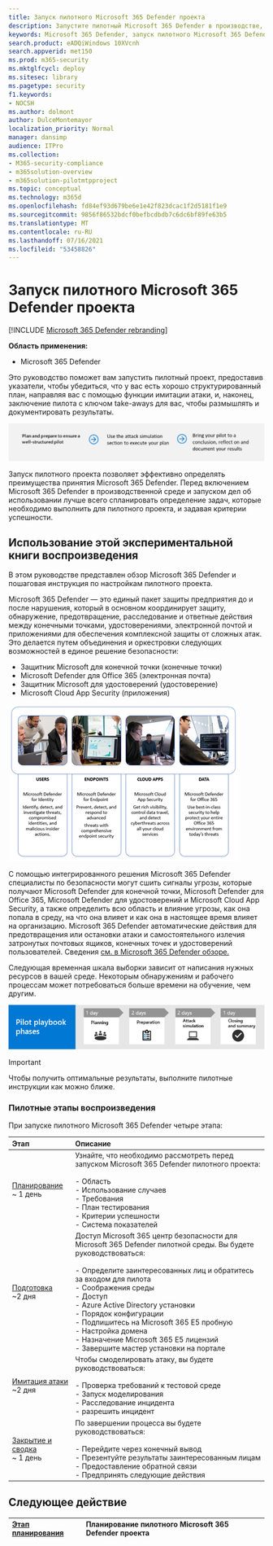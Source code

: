 ```yaml
---
title: Запуск пилотного Microsoft 365 Defender проекта
description: Запустите пилотный Microsoft 365 Defender в производстве, чтобы эффективно определить преимущества и принятие Microsoft 365 Defender.
keywords: Microsoft 365 Defender, запуск пилотного Microsoft 365 Defender проекта, оценка Microsoft 365 Defender в производстве, пилотный проект Microsoft 365 Defender, кибербезопасность, расширенные постоянные угрозы, безопасность предприятия, устройства, устройства, удостоверения, пользователи, данные, приложения, инциденты, автоматическое расследование и исправление, продвинутая охота
search.product: eADQiWindows 10XVcnh
search.appverid: met150
ms.prod: m365-security
ms.mktglfcycl: deploy
ms.sitesec: library
ms.pagetype: security
f1.keywords:
- NOCSH
ms.author: dolmont
author: DulceMontemayor
localization_priority: Normal
manager: dansimp
audience: ITPro
ms.collection:
- M365-security-compliance
- m365solution-overview
- m365solution-pilotmtpproject
ms.topic: conceptual
ms.technology: m365d
ms.openlocfilehash: fd84ef93d679be6e1e42f823dcac1f2d5181f1e9
ms.sourcegitcommit: 9856f86532bdcf0befbcdbdb7c6dc6bf89fe63b5
ms.translationtype: MT
ms.contentlocale: ru-RU
ms.lasthandoff: 07/16/2021
ms.locfileid: "53458826"
---
```

# <a name="run-your-pilot-microsoft-365-defender-project"></a>Запуск пилотного Microsoft 365 Defender проекта 

[!INCLUDE [Microsoft 365 Defender rebranding](../includes/microsoft-defender.md)]


**Область применения:**
- Microsoft 365 Defender


Это руководство поможет вам запустить пилотный проект, предоставив указатели, чтобы убедиться, что у вас есть хорошо структурированный план, направляя вас с помощью функции имитации атаки, и, наконец, заключение пилота с ключом take-aways для вас, чтобы размышлять и документировать результаты.

![Этапы запуска пилотного Microsoft 365 Defender](../../media/pilotphases.png)


Запуск пилотного проекта позволяет эффективно определять преимущества принятия Microsoft 365 Defender. Перед включением Microsoft 365 Defender в производственной среде и запуском дел об использовании лучше всего спланировать определение задач, которые необходимо выполнить для пилотного проекта, и задавая критерии успешности. 


## <a name="how-to-use-this-pilot-playbook"></a>Использование этой экспериментальной книги воспроизведения

В этом руководстве представлен обзор Microsoft 365 Defender и пошаговая инструкция по настройкам пилотного проекта. 

Microsoft 365 Defender — это единый пакет защиты предприятия до и после нарушения, который в основном координирует защиту, обнаружение, предотвращение, расследование и ответные действия между конечными точками, удостоверениями, электронной почтой и приложениями для обеспечения комплексной защиты от сложных атак. Это делается путем объединения и оркестровки следующих возможностей в единое решение безопасности:

- Защитник Microsoft для конечной точки (конечные точки)
- Microsoft Defender для Office 365 (электронная почта)
- Защитник Microsoft для удостоверений (удостоверение)
- Microsoft Cloud App Security (приложения)

![Решение of_Microsoft 365 Defender для пользователей, Microsoft Defender for Identity, для конечных точек Microsoft Defender для конечной точки, для облачных приложений, Microsoft Cloud App Security и для данных, Microsoft Defender для Office 365](../../media/mtp/m365pillars.png)

С помощью интегрированного решения Microsoft 365 Defender специалисты по безопасности могут сшить сигналы угрозы, которые получают Microsoft Defender для конечной точки, Microsoft Defender для Office 365, Microsoft Defender для удостоверений и Microsoft Cloud App Security, а также определить всю область и влияние угрозы, как она попала в среду, на что она влияет и как она в настоящее время влияет на организацию. Microsoft 365 Defender автоматические действия для предотвращения или остановки атаки и самостоятельного излечия затронутых почтовых ящиков, конечных точек и удостоверений пользователей. Сведения [см. в Microsoft 365 Defender обзоре.](microsoft-365-defender.md)

Следующая временная шкала выборки зависит от написания нужных ресурсов в вашей среде. Некоторым обнаружениям и рабочего процессам может потребоваться больше времени на обучение, чем другим.

![Пример временной шкалы при запуске Microsoft 365 Defender пилота](../../media/phase-diagrams/pilot-phases.png)

> [!IMPORTANT]
> Чтобы получить оптимальные результаты, выполните пилотные инструкции как можно ближе.

### <a name="pilot-playbook-phases"></a>Пилотные этапы воспроизведения

При запуске пилотного Microsoft 365 Defender четыре этапа:

|Этап | Описание |
|:-------|:-----|
| [Планирование](m365d-pilot-plan.md)<br> ~ 1 день| Узнайте, что необходимо рассмотреть перед запуском Microsoft 365 Defender пилотного проекта: <br><br>- Область <br> - Использование случаев <br>- Требования <br>- План тестирования <br> - Критерии успешности <br> - Система показателей 
| [Подготовка](m365d-evaluation.md) <br>~2 дня|  Доступ Microsoft 365 центр безопасности для Microsoft 365 Defender пилотной среды. Вы будете руководствоваться:<br><br>- Определите заинтересованных лиц и обратитесь за входом для пилота <br> - Соображения среды <br>- Доступ <br>- Azure Active Directory установки <br> - Порядок конфигурации <br> - Подпишитесь на Microsoft 365 E5 пробную <br> - Настройка домена <br>- Назначение Microsoft 365 E5 лицензий <br> - Завершите мастер установки на портале|
| [Имитация атаки](m365d-pilot-simulate.md) <br>~2 дня| Чтобы смоделировать атаку, вы будете руководствоваться:<br><br>- Проверка требований к тестовой среде <br>- Запуск моделирования <br>- Расследование инцидента <br>- разрешить инцидент 
| [Закрытие и сводка](m365d-pilot-close.md) <br>~ 1 день| По завершении процесса вы будете руководствоваться:<br><br>- Перейдите через конечный вывод<br>- Презентуйте результаты заинтересованным лицам <br>- Предоставление обратной связи <br>- Предпринять следующие действия 

## <a name="next-step"></a>Следующее действие

|[Этап планирования](m365d-pilot-plan.md) | Планирование пилотного Microsoft 365 Defender проекта 
|:-------|:-----|
